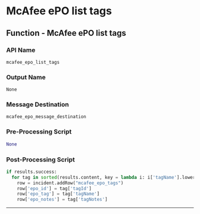 <!--
    DO NOT MANUALLY EDIT THIS FILE
    THIS FILE IS AUTOMATICALLY GENERATED WITH resilient-sdk codegen
-->

# McAfee ePO list tags

## Function - McAfee ePO list tags

### API Name
`mcafee_epo_list_tags`

### Output Name
`None`

### Message Destination
`mcafee_epo_message_destination`

### Pre-Processing Script
```python
None
```

### Post-Processing Script
```python
if results.success:
  for tag in sorted(results.content, key = lambda i: i['tagName'].lower()):
    row = incident.addRow("mcafee_epo_tags")
    row['epo_id'] = tag['tagId']
    row['epo_tag'] = tag['tagName']
    row['epo_notes'] = tag['tagNotes']
```

---

